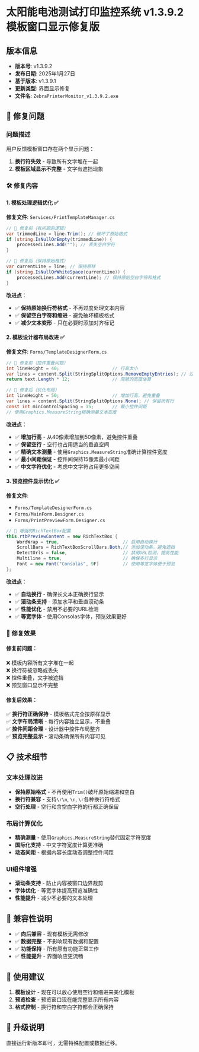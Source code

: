 # 太阳能电池测试打印监控系统 v1.3.9.2 模板窗口显示修复版

## 版本信息
- **版本号**: v1.3.9.2
- **发布日期**: 2025年1月27日
- **基于版本**: v1.3.9.1
- **更新类型**: 界面显示修复
- **文件名**: `ZebraPrinterMonitor_v1.3.9.2.exe`

## 🔧 修复问题

### 问题描述
用户反馈模板窗口存在两个显示问题：
1. **换行符失效** - 导致所有文字堆在一起
2. **模板区域显示不完整** - 文字有遮挡现象

### 🛠️ 修复内容

#### 1. 模板处理逻辑优化 ✅

**修复文件**: `Services/PrintTemplateManager.cs`

```csharp
// 🔧 修复前（有问题的逻辑）
var trimmedLine = line.Trim(); // 破坏了原始格式
if (string.IsNullOrEmpty(trimmedLine)) {
    processedLines.Add(""); // 丢失空白字符
}

// 🔧 修复后（保持原始格式）
var currentLine = line; // 保持原样
if (string.IsNullOrWhiteSpace(currentLine)) {
    processedLines.Add(currentLine); // 保持原始空白字符和格式
}
```

**改进点**：
- ✅ **保持原始换行符格式** - 不再过度处理文本内容
- ✅ **保留空白字符和缩进** - 避免破坏模板格式
- ✅ **减少文本变形** - 只在必要时添加对齐标记

#### 2. 模板设计器布局改进 ✅

**修复文件**: `Forms/TemplateDesignerForm.cs`

```csharp
// 🔧 修复前（控件重叠问题）
int lineHeight = 40;                    // 行高太小
var lines = content.Split(StringSplitOptions.RemoveEmptyEntries); // 过滤空行
return text.Length * 12;                // 简陋的宽度估算

// 🔧 修复后（优化布局）
int lineHeight = 50;                    // 增加行高，避免重叠
var lines = content.Split(StringSplitOptions.None); // 保留所有行
const int minControlSpacing = 15;       // 最小控件间距
// 使用Graphics.MeasureString精确测量文本宽度
```

**改进点**：
- ✅ **增加行高** - 从40像素增加到50像素，避免控件重叠
- ✅ **保留空行** - 空行也占用适当的垂直空间
- ✅ **精确文本测量** - 使用`Graphics.MeasureString`准确计算控件宽度
- ✅ **最小间距保证** - 控件间保持15像素最小间距
- ✅ **中文字符优化** - 考虑中文字符占用更多空间

#### 3. 预览控件显示优化 ✅

**修复文件**: 
- `Forms/TemplateDesignerForm.cs` 
- `Forms/MainForm.Designer.cs`
- `Forms/PrintPreviewForm.Designer.cs`

```csharp
// 🔧 增强的RichTextBox配置
this.rtbPreviewContent = new RichTextBox {
    WordWrap = true,                        // 启用自动换行
    ScrollBars = RichTextBoxScrollBars.Both,// 添加滚动条，避免遮挡
    DetectUrls = false,                     // 禁用URL检测，提高性能
    Multiline = true,                       // 确保多行显示
    Font = new Font("Consolas", 9F)         // 使用等宽字体便于预览
};
```

**改进点**：
- ✅ **自动换行** - 确保长文本正确换行显示
- ✅ **滚动条支持** - 添加水平和垂直滚动条
- ✅ **性能优化** - 禁用不必要的URL检测
- ✅ **等宽字体** - 使用Consolas字体，预览效果更好

### 🎯 修复效果

#### 修复前问题：
❌ 模板内容所有文字堆在一起  
❌ 换行符被忽略或丢失  
❌ 控件重叠，文字被遮挡  
❌ 预览窗口显示不完整  

#### 修复后效果：
✅ **换行符正确保持** - 模板格式完全按原样显示  
✅ **文字布局清晰** - 每行内容独立显示，不重叠  
✅ **控件间距合理** - 设计器中控件布局整齐  
✅ **预览完整显示** - 滚动条确保所有内容可见  

## 📋 技术细节

### 文本处理改进
- **保持原始格式** - 不再使用`Trim()`破坏原始缩进和空白
- **换行符兼容** - 支持`\r\n`, `\n`, `\r`各种换行符格式
- **空行处理** - 空行和含空白字符的行都正确保留

### 布局计算优化
- **精确测量** - 使用`Graphics.MeasureString`替代固定字符宽度
- **国际化支持** - 中文字符宽度计算更准确
- **动态间距** - 根据内容长度动态调整控件间距

### UI组件增强
- **滚动条支持** - 防止内容被窗口边界裁剪
- **字体优化** - 等宽字体提高预览准确性
- **性能提升** - 减少不必要的文本处理

## 🚀 兼容性说明

- ✅ **向后兼容** - 现有模板无需修改
- ✅ **数据完整** - 不影响现有数据和配置
- ✅ **功能保持** - 所有原有功能正常工作
- ✅ **性能提升** - 界面响应更流畅

## 📖 使用建议

1. **模板设计** - 现在可以放心使用空行和缩进来美化模板
2. **预览检查** - 预览窗口现在能完整显示所有内容
3. **格式控制** - 换行符和空白字符都会正确保持

## 🔄 升级说明

直接运行新版本即可，无需特殊配置或数据迁移。 